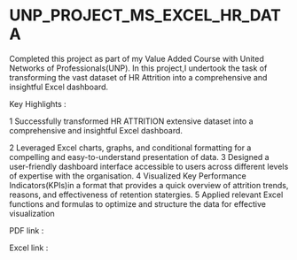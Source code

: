 # UNP_PROJECT_MS_EXCEL_HR_DATA

Completed this project as part of my Value Added Course with United Networks of Professionals(UNP). In this project,I undertook the task of transforming the vast dataset of HR Attrition into a comprehensive and insightful Excel dashboard.

Key Highlights :

1 Successfully transformed HR ATTRITION extensive dataset into a comprehensive and insightful Excel dashboard.

2 Leveraged Excel charts, graphs, and conditional formatting for a compelling and easy-to-understand presentation of data.
3 Designed a user-friendly dashboard interface accessible to users across different levels of expertise with the organisation.
4 Visualized Key Performance Indicators(KPIs)in a format that provides a quick overview of attrition trends, reasons, and effectiveness of retention statergies.
5 Applied relevant Excel functions and formulas to optimize and structure the data for effective visualization

PDF link : 

Excel link : 
